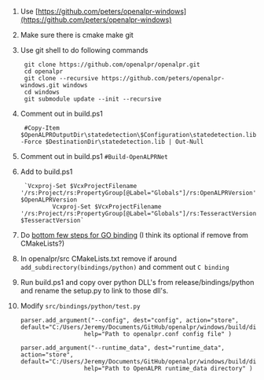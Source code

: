 1. Use [https://github.com/peters/openalpr-windows](https://github.com/peters/openalpr-windows)
2. Make sure there is cmake make git
3. Use git shell to do following commands

        git clone https://github.com/openalpr/openalpr.git
        cd openalpr
        git clone --recursive https://github.com/peters/openalpr-windows.git windows
        cd windows
        git submodule update --init --recursive
4. Comment out in build.ps1 
        
        #Copy-Item $OpenALPROutputDir\statedetection\$Configuration\statedetection.lib -Force $DestinationDir\statedetection.lib | Out-Null
5. Comment out in build.ps1 
        `#Build-OpenALPRNet	`
6. Add to build.ps1
        
        `Vcxproj-Set $VcxProjectFilename '/rs:Project/rs:PropertyGroup[@Label="Globals"]/rs:OpenALPRVersion' $OpenALPRVersion
                Vcxproj-Set $VcxProjectFilename '/rs:Project/rs:PropertyGroup[@Label="Globals"]/rs:TesseractVersion' $TesseractVersion`
               
7. Do [bottom few steps for GO binding](https://github.com/peters/openalpr-windows/issues/3) (I think its optional if remove from CMakeLists?)
8. In openalpr/src CMakeLists.txt remove if around `add_subdirectory(bindings/python)` and comment out `C binding`
9. Run build.ps1 and copy over python DLL's from release/bindings/python and rename the setup.py to link to those dll's.
10. Modify `src/bindings/python/test.py`
        
        parser.add_argument("--config", dest="config", action="store", default="C:/Users/Jeremy/Documents/GitHub/openalpr/windows/build/dist/2.2.0/v120/Release/x64/openalpr.conf",
                          help="Path to openalpr.conf config file" )

        parser.add_argument("--runtime_data", dest="runtime_data", action="store", default="C:/Users/Jeremy/Documents/GitHub/openalpr/windows/build/dist/2.2.0/v120/Release/x64/runtime_data",
                          help="Path to OpenALPR runtime_data directory" )
        
